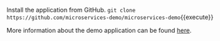 
Install the application from GitHub.
`git clone https://github.com/microservices-demo/microservices-demo`{{execute}}

More information about the demo application can be found [here](https://github.com/microservices-demo/microservices-demo).


